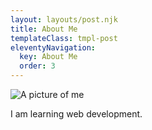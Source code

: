 ```yaml
---
layout: layouts/post.njk
title: About Me
templateClass: tmpl-post
eleventyNavigation:
  key: About Me
  order: 3
---
```


![A picture of me](https://ca.slack-edge.com/T0K4XNS78-U043R5TDQ04-d2de0c082dca-512)

I am learning web development.
